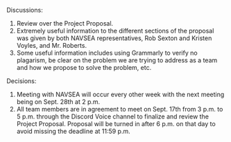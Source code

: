 Discussions:
  1. Review over the Project Proposal.
  2. Extremely useful information to the different sections of the proposal was given by both NAVSEA representatives, Rob Sexton and Kristen Voyles, and Mr. Roberts.
  3. Some useful information includes using Grammarly to verify no plagarism, be clear on the problem we are trying to address as a team and how we propose to solve the problem, etc.

Decisions:
  1. Meeting with NAVSEA will occur every other week with the next meeting being on Sept. 28th at 2 p.m.
  2. All team members are in agreement to meet on Sept. 17th from 3 p.m. to 5 p.m. through the Discord Voice channel to finalize and review the Project Proposal. Proposal will be turned in after 6 p.m. on that day to avoid missing the deadline at 11:59 p.m.
